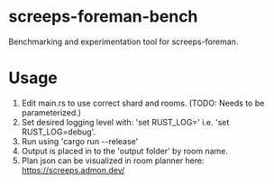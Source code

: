 # screeps-foreman-bench
Benchmarking and experimentation tool for screeps-foreman.

# Usage
1. Edit main.rs to use correct shard and rooms. (TODO: Needs to be parameterized.)
2. Set desired logging level with: 'set RUST_LOG=<level>' i.e. 'set RUST_LOG=debug'.
3. Run using 'cargo run --release'
4. Output is placed in to the 'output folder' by room name. 
5. Plan json can be visualized in room planner here: https://screeps.admon.dev/
